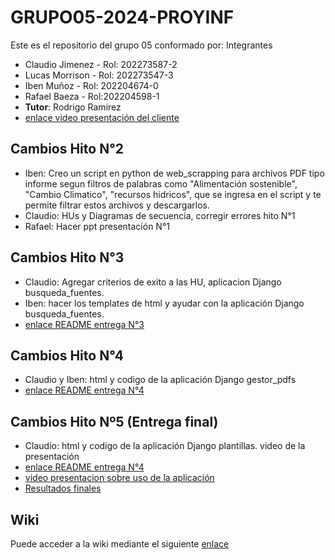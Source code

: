 # GRUPO05-2024-PROYINF
Este es el repositorio del grupo 05 conformado por:
Integrantes
* Claudio Jimenez - Rol: 202273587-2
* Lucas Morrison - Rol: 202273547-3
* Iben Muñoz - Rol: 202204674-0
* Rafael Baeza - Rol:202204598-1
*  **Tutor**: Rodrigo Ramirez
*  [enlace video presentación del cliente](https://www.youtube.com/watch?v=abJau21SDIk)

## Cambios Hito N°2
* Iben: Creo un script en python de web_scrapping para archivos PDF tipo informe segun filtros de palabras como "Alimentación sostenible", "Cambio Climatico", "recursos hidricos", que se ingresa en el script y te permite filtrar estos archivos y descargarlos.
* Claudio: HUs y Diagramas de secuencia, corregir errores hito N°1
* Rafael: Hacer ppt presentación N°1
## Cambios Hito N°3
* Claudio: Agregar criterios de exito a las HU, aplicacion Django busqueda_fuentes.
* Iben: hacer los templates de html y ayudar con la aplicación Django busqueda_fuentes.
* [enlace README entrega N°3](https://github.com/ClaudioJimenezA/GRUPO05-2024-PROYINF/wiki/README-hito-N%C2%BA3)
## Cambios Hito N°4
* Claudio y Iben: html y codigo de la aplicación Django gestor_pdfs
* [enlace README entrega N°4](https://github.com/ClaudioJimenezA/GRUPO05-2024-PROYINF/wiki/README-hito-N%C2%BA4)
## Cambios Hito Nº5 (Entrega final)
* Claudio: html y codigo de la aplicación Django plantillas. video de la presentación
* [enlace README entrega N°4](https://github.com/ClaudioJimenezA/GRUPO05-2024-PROYINF/wiki/README-hito-N%C2%BA4)
* [video presentacion sobre uso de la aplicación](https://youtu.be/fVM5SqW4GfY)
* [Resultados finales](https://github.com/ClaudioJimenezA/GRUPO05-2024-PROYINF/wiki/Resultados-Finales)
  
## Wiki

Puede acceder a la wiki mediante el siguiente [enlace](https://github.com/ClaudioJimenezA/GRUPO05-2024-PROYINF/wiki)
  
